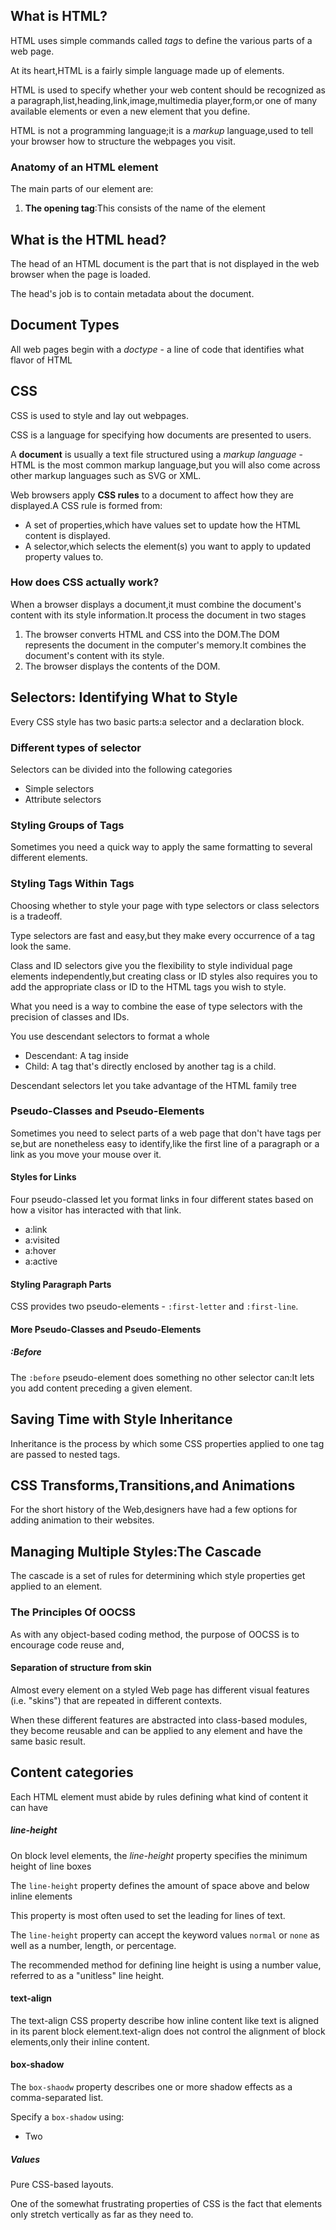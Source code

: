 ## What is HTML?

HTML uses simple commands called *tags* to define the various parts of a web page.

At its heart,HTML is a fairly simple language made up of elements.

HTML is used to specify whether your web content should be recognized as a paragraph,list,heading,link,image,multimedia player,form,or one of many available elements or even a new element that you define.

HTML is not a programming language;it is a *markup* language,used to tell your browser how to structure the webpages you visit.

### Anatomy of an HTML element

The main parts of our element are:

1. **The opening tag**:This consists of the name of the element

## What is the HTML head?

The head of an HTML document is the part that is not displayed in the web browser when the page is loaded.

The head's job is to contain metadata about the document.

## Document Types

All web pages begin with a *doctype* - a line of code that identifies what flavor of HTML

## CSS

CSS is used to style and lay out webpages.

CSS is a language for specifying how documents are presented to users.

A **document** is usually a text file structured using a *markup language* - HTML is the most common markup language,but you will also come across other markup languages such as SVG or XML.

Web browsers apply **CSS rules** to a document to affect how they are displayed.A CSS rule is formed from:

- A set of properties,which have values set to update how the HTML content is displayed.
- A selector,which selects the element(s) you want to apply to updated property values to.

### How does CSS actually work?

When a browser displays a document,it must combine the document's content with its style information.It process the document in two stages

1. The browser converts HTML and CSS into the DOM.The DOM represents the document in the computer's memory.It combines the document's content with its style.
2. The browser displays the contents of the DOM.

## Selectors: Identifying What to Style

Every CSS style has two basic parts:a selector and a declaration block.

### Different types of selector

Selectors can be divided into the following categories

- Simple selectors
- Attribute selectors



### Styling Groups of Tags

Sometimes you need a quick way to apply the same formatting to several different elements.

### Styling Tags Within Tags

Choosing whether to style your page with type selectors or class selectors is a tradeoff.

Type selectors are fast and easy,but they make every occurrence of a tag look the same.

Class and ID selectors give you the flexibility to style individual page elements independently,but creating class or ID styles also requires you to add the appropriate class or ID to the HTML tags you wish to style.

What you need is a way to combine the ease of type selectors with the precision of classes and IDs.

You use descendant selectors to format a whole 

- Descendant: A tag inside
- Child: A tag that's directly enclosed by another tag is a child.

Descendant selectors let you take advantage of the HTML family tree

### Pseudo-Classes and Pseudo-Elements
Sometimes you need to select parts of a web page that don't have tags per se,but are nonetheless easy to identify,like the first line of a paragraph or a link as you move your mouse over it.

#### Styles for Links

Four pseudo-classed let you format links in four different states based on how a visitor has interacted with that link.

- a:link 
- a:visited
- a:hover
- a:active

#### Styling Paragraph Parts

CSS provides two pseudo-elements - `:first-letter` and `:first-line`.

#### More Pseudo-Classes and Pseudo-Elements

##### :Before

The `:before` pseudo-element does something no other selector can:It lets you add content preceding a given element.


## Saving Time with Style Inheritance

Inheritance is the process by which some CSS properties applied to one tag are passed to nested tags.

## CSS Transforms,Transitions,and Animations
For the short history of the Web,designers have had a few options for adding animation to their websites.

## Managing Multiple Styles:The Cascade

The cascade is a set of rules for determining which style properties get applied to an element.

### The Principles Of OOCSS

As with any object-based coding method, the purpose of OOCSS is to encourage code reuse and,

#### Separation of structure from skin

Almost every element on a styled Web page has different visual features (i.e. "skins") that are repeated in different contexts.

When these different features are abstracted into class-based modules, they become reusable and can be applied to any element and have the same basic result.

## Content categories

Each HTML element must abide by rules defining what kind of content it can have

##### line-height

On block level elements, the *line-height* property specifies the minimum height of line boxes 

The `line-height` property defines the amount of space above and below inline elements 

This property is most often used to set the leading for lines of text. 

The `line-height` property can accept the keyword values `normal` or `none` as well as a number, length, or percentage.

The recommended method for defining line height is using a number value, referred to as a "unitless" line height.

#### text-align

The text-align CSS property describe how inline content like text is aligned in its parent block element.text-align does not control the alignment of block elements,only their inline content.

#### box-shadow

The `box-shaodw` property describes one or more shadow effects as a comma-separated list.

Specify a `box-shadow` using:

- Two

##### Values

Pure CSS-based layouts.

One of the somewhat frustrating properties of CSS is the fact that elements only stretch vertically as far as they need to.



